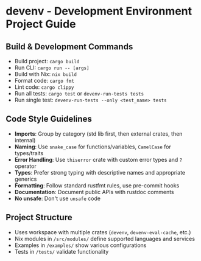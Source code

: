 # devenv - Development Environment Project Guide

## Build & Development Commands
- Build project: `cargo build`
- Run CLI: `cargo run -- [args]`
- Build with Nix: `nix build`
- Format code: `cargo fmt`
- Lint code: `cargo clippy`
- Run all tests: `cargo test` or `devenv-run-tests tests`
- Run single test: `devenv-run-tests --only <test_name> tests`

## Code Style Guidelines
- **Imports**: Group by category (std lib first, then external crates, then internal)
- **Naming**: Use `snake_case` for functions/variables, `CamelCase` for types/traits
- **Error Handling**: Use `thiserror` crate with custom error types and `?` operator
- **Types**: Prefer strong typing with descriptive names and appropriate generics
- **Formatting**: Follow standard rustfmt rules, use pre-commit hooks
- **Documentation**: Document public APIs with rustdoc comments
- **No unsafe**: Don't use `unsafe` code

## Project Structure
- Uses workspace with multiple crates (`devenv`, `devenv-eval-cache`, etc.)
- Nix modules in `/src/modules/` define supported languages and services
- Examples in `/examples/` show various configurations
- Tests in `/tests/` validate functionality
